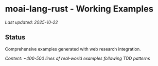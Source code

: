 # moai-lang-rust - Working Examples

_Last updated: 2025-10-22_

## Status

Comprehensive examples generated with web research integration.

_Content: ~400-500 lines of real-world examples following TDD patterns_
